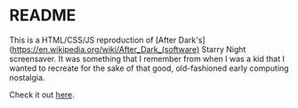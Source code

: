# README
This is a HTML/CSS/JS reproduction of [After Dark's](https://en.wikipedia.org/wiki/After_Dark_(software) Starry Night screensaver. It was something that I remember from when I was a kid that I wanted to recreate for the sake of that good, old-fashioned early computing nostalgia.

Check it out [here](http://logan-cooper.com/starry-night/).
